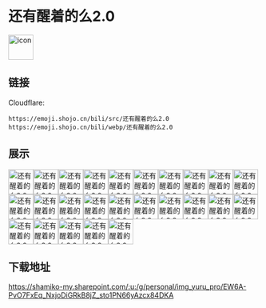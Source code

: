 # 还有醒着的么2.0
<img src="https://emoji.shojo.cn/bili/src/还有醒着的么2.0/icon.png" width="50" height="50" alt="icon">

## 链接
Cloudflare:
```
https://emoji.shojo.cn/bili/src/还有醒着的么2.0
https://emoji.shojo.cn/bili/webp/还有醒着的么2.0
```
## 展示
<img src="https://emoji.shojo.cn/bili/src/还有醒着的么2.0/还有醒着的么2.0-PRPR.png" width="50" height="50" alt="还有醒着的么2.0-PRPR"><img src="https://emoji.shojo.cn/bili/src/还有醒着的么2.0/还有醒着的么2.0-W.png" width="50" height="50" alt="还有醒着的么2.0-W"><img src="https://emoji.shojo.cn/bili/src/还有醒着的么2.0/还有醒着的么2.0-暗中观察.png" width="50" height="50" alt="还有醒着的么2.0-暗中观察"><img src="https://emoji.shojo.cn/bili/src/还有醒着的么2.0/还有醒着的么2.0-爆破.png" width="50" height="50" alt="还有醒着的么2.0-爆破"><img src="https://emoji.shojo.cn/bili/src/还有醒着的么2.0/还有醒着的么2.0-别急.png" width="50" height="50" alt="还有醒着的么2.0-别急"><img src="https://emoji.shojo.cn/bili/src/还有醒着的么2.0/还有醒着的么2.0-达咩.png" width="50" height="50" alt="还有醒着的么2.0-达咩"><img src="https://emoji.shojo.cn/bili/src/还有醒着的么2.0/还有醒着的么2.0-电量低.png" width="50" height="50" alt="还有醒着的么2.0-电量低"><img src="https://emoji.shojo.cn/bili/src/还有醒着的么2.0/还有醒着的么2.0-放我出去.png" width="50" height="50" alt="还有醒着的么2.0-放我出去"><img src="https://emoji.shojo.cn/bili/src/还有醒着的么2.0/还有醒着的么2.0-给点.png" width="50" height="50" alt="还有醒着的么2.0-给点"><img src="https://emoji.shojo.cn/bili/src/还有醒着的么2.0/还有醒着的么2.0-好困.png" width="50" height="50" alt="还有醒着的么2.0-好困"><img src="https://emoji.shojo.cn/bili/src/还有醒着的么2.0/还有醒着的么2.0-急.png" width="50" height="50" alt="还有醒着的么2.0-急"><img src="https://emoji.shojo.cn/bili/src/还有醒着的么2.0/还有醒着的么2.0-开车.png" width="50" height="50" alt="还有醒着的么2.0-开车"><img src="https://emoji.shojo.cn/bili/src/还有醒着的么2.0/还有醒着的么2.0-泪目.png" width="50" height="50" alt="还有醒着的么2.0-泪目"><img src="https://emoji.shojo.cn/bili/src/还有醒着的么2.0/还有醒着的么2.0-生气.png" width="50" height="50" alt="还有醒着的么2.0-生气"><img src="https://emoji.shojo.cn/bili/src/还有醒着的么2.0/还有醒着的么2.0-探头.png" width="50" height="50" alt="还有醒着的么2.0-探头"><img src="https://emoji.shojo.cn/bili/src/还有醒着的么2.0/还有醒着的么2.0-铁咩.png" width="50" height="50" alt="还有醒着的么2.0-铁咩"><img src="https://emoji.shojo.cn/bili/src/还有醒着的么2.0/还有醒着的么2.0-晚安.png" width="50" height="50" alt="还有醒着的么2.0-晚安"><img src="https://emoji.shojo.cn/bili/src/还有醒着的么2.0/还有醒着的么2.0-无语.png" width="50" height="50" alt="还有醒着的么2.0-无语"><img src="https://emoji.shojo.cn/bili/src/还有醒着的么2.0/还有醒着的么2.0-嘻嘻.png" width="50" height="50" alt="还有醒着的么2.0-嘻嘻"><img src="https://emoji.shojo.cn/bili/src/还有醒着的么2.0/还有醒着的么2.0-小丑.png" width="50" height="50" alt="还有醒着的么2.0-小丑"><img src="https://emoji.shojo.cn/bili/src/还有醒着的么2.0/还有醒着的么2.0-歇了.png" width="50" height="50" alt="还有醒着的么2.0-歇了"><img src="https://emoji.shojo.cn/bili/src/还有醒着的么2.0/还有醒着的么2.0-震惊.png" width="50" height="50" alt="还有醒着的么2.0-震惊"><img src="https://emoji.shojo.cn/bili/src/还有醒着的么2.0/还有醒着的么2.0-打包.png" width="50" height="50" alt="还有醒着的么2.0-打包"><img src="https://emoji.shojo.cn/bili/src/还有醒着的么2.0/还有醒着的么2.0-戴好.png" width="50" height="50" alt="还有醒着的么2.0-戴好"><img src="https://emoji.shojo.cn/bili/src/还有醒着的么2.0/还有醒着的么2.0-礼物.png" width="50" height="50" alt="还有醒着的么2.0-礼物">

## 下载地址

https://shamiko-my.sharepoint.com/:u:/g/personal/img_yuru_pro/EW6A-PvO7FxEq_NxjoDiGRkB8jZ_sto1PN66yAzcx84DKA